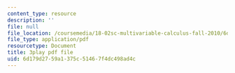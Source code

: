 ```yaml
---
content_type: resource
description: ''
file: null
file_location: /coursemedia/18-02sc-multivariable-calculus-fall-2010/6d179d2759a1375c51467f4dc498ad4c_MosaZngFjZY.pdf
file_type: application/pdf
resourcetype: Document
title: 3play pdf file
uid: 6d179d27-59a1-375c-5146-7f4dc498ad4c
---
```

